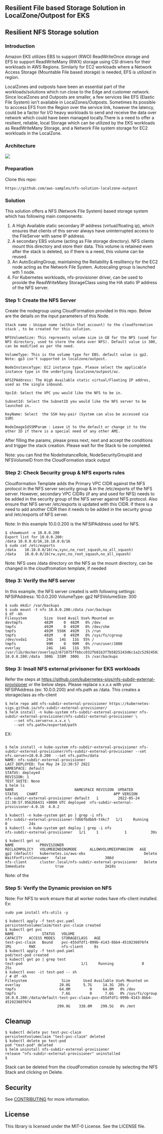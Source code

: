 
## Resilient File based Storage Solution in LocalZone/Outpost for EKS

## Resilient NFS Storage solution

### Introduction

Amazon EKS utilizes EBS to support (RWO) ReadWriteOnce storage and EFS to support ReadWriteMany (RWX) storage using CSI drivers for their workloads in AWS Regions. 
Similarly for EC2 workloads where a Network Access Storage (Mountable File based storage) is needed, EFS is utilized in region.

LocalZones and outposts have been an essential part of the workloads/solutions which run close to the Edge and customer network. Since localZones and Outposts are smaller, a few services like EFS (Elastic File System) isn't available in LocalZones/Outposts. Sometimes its possible to acccess EFS from the Region over the service link, however the latency, could be a factor for I/O heavy workloads to send and receive the data over network which could have been managed locally.There is a need to offer a resilient, reliable, local Storage which can be  utilized by the EKS workloads as ReadWriteMany Storage, and a Network File system storage for EC2 workloads in the LocalZone.

### Architecture

![](nfs.jpg)

###  Preparation 

Clone this repo:

```
https://github.com/aws-samples/nfs-solution-localzone-outpost
```

###  Solution

This solution offers a NFS (Network FIle System) based storage system which has following main components:

1. A High Available static secondary IP address (virtual/floating ip), which ensures that clients of this server always have uninterrupted access to the FileServer with same IP address.
2. A secondary EBS volume (acting as File storage directory). NFS clients mount this directory and store their data. This volume is retained even after the stack is deleted, so if there is a need, this volume can be reused. 
3. An AutoScalingGroup, maintaining the Reliability & resilliency for the EC2 node acting as the Network File System. Autoscaling group is launched wth 1 node. 
4. For Kubernetes workloads, nfs-provisioner driver, can be used to provide the ReadWriteMany StorageClass using the HA static IP address of the NFS server.


###  Step 1: Create the NFS Server

Create the nodegroup using CloudFormation provided in this repo. Below are the details on the input parameters of this Node.

    Stack name : Unique name (within that account) to the cloudformation stack , to be created for this solution.

    NFSVolumeSize: This represents volume size in GB for the NFS (used for NFS directory, used to store the data over NFS). Default value is 300, can be modified as per the need.

    VolumeType: This is the volume type for EBS. default value is gp2. Note: gp3 isn't supported in localzone/outpost.

    NodeInstanceType: EC2 instance type. Please select the applicable instance type in the underlying localzone/outpost/az.

    NFSIPAddress: The High Available static virtual/Floating IP addres, used as the single inbound. 

    VpcId: Select the VPC you would like the NFS to be in.

    SubnetId: Select the SubnetID you would like the NFS server to be launched in.

    KeyName: Select  the SSH key-pair (System can also be accessed via SSM)

    NodeImageIdSSMParam : Leave it to the default or change it to the other ID if there is a special need of any other AMI. 


After filling the params, please press next, next and accept the conditions and trigger the stack creation. 
Please wait for the Stack to be completed.

Note: you can find the NodeInstanceRole, NodeSecurityGroupId and NFSVolumeID from the CloudFormation stack output

### Step 2: Check Security group & NFS exports rules

Cloudformation Template adds the Primary VPC CIDR against the NFS protocol in the NFS server security group & in the /etc/exports of the NFS server.
However, secondary VPC CIDRs (if any and used for NFS) needs to be added in the security group of the NFS server against NFS protocol. Also ensure that NFS server /etc/exports is updated with this CIDR. If there is a need to
add another CIDR then it needs to be added in the security group and /etc/exports of NFS server.

Note: In this example 10.0.0.200 is the NFSIPAddress used for NFS.

```
$ showmount -e 10.0.0.200
Export list for 10.0.0.200:
/data 10.0.0.0/16,10.10.0.0/16
$ sudo cat /etc/exports
/data    10.10.0.0/16(rw,sync,no_root_squash,no_all_squash)
/data    10.0.0.0/16(rw,sync,no_root_squash,no_all_squash)
```

Note: NFS uses /data directory on the NFS as the mount directory, can be changed in the cloudfromation template, if needed


### Step 3: Verify the NFS server

In this example, the NFS server created is with following settings:
NFSIPAddress: 10.0.0.200
VolumeType: gp2
NFSVolumeSize: 300

```
$ sudo mkdir /var/backups
$ sudo mount -t nfs 10.0.0.200:/data /var/backups
$ df -kh
Filesystem        Size  Used Avail Use% Mounted on
devtmpfs          482M     0  482M   0% /dev
tmpfs             492M     0  492M   0% /dev/shm
tmpfs             492M  556K  492M   1% /run
tmpfs             492M     0  492M   0% /sys/fs/cgroup
/dev/xvda1         24G   14G   11G  55% /
tmpfs              99M     0   99M   0% /run/user/1000
overlay            24G   14G   11G  55% /var/lib/docker/overlay2/671875ffbbcc032fb81b3f7b5825243d6c1a2c52924582cd12081a1c7f095de6/merged
10.0.0.200:/data  300G  338M  300G   1% /var/backups
```

### Step 3: Insall NFS external privisoner for EKS workloads

Refer the steps at https://github.com/kubernetes-sigs/nfs-subdir-external-provisioner or the below steps. Please replace x.x.x.x with your NFSIPAddress
(ex: 10.0.0.200)  and nfs.path as /data. This creates a storageclass as nfs-client

```
$ helm repo add nfs-subdir-external-provisioner https://kubernetes-sigs.github.io/nfs-subdir-external-provisioner/
$ helm install -n kube-system nfs-subdir-external-provisioner nfs-subdir-external-provisioner/nfs-subdir-external-provisioner \
    --set nfs.server=x.x.x.x \
    --set nfs.path=/exported/path
```

EX:
```

$ helm install -n kube-system nfs-subdir-external-provisioner nfs-subdir-external-provisioner/nfs-subdir-external-provisioner --set nfs.server=10.0.0.200  --set nfs.path=/data
NAME: nfs-subdir-external-provisioner
LAST DEPLOYED: Tue May 24 22:30:57 2022
NAMESPACE: default
STATUS: deployed
REVISION: 1
TEST SUITE: None
$ helm ls
NAME                            NAMESPACE REVISION  UPDATED                                 STATUS    CHART                                   APP VERSION
nfs-subdir-external-provisioner default   1         2022-05-24 22:30:57.956266431 +0000 UTC deployed  nfs-subdir-external-provisioner-4.0.16  4.0.2

$ kubectl -n kube-system get po | grep -i nfs
nfs-subdir-external-provisioner-7d66fbdbb9-t4kc7   1/1     Running             0          24s
$ kubectl -n kube-system get deploy | grep -i nfs
nfs-subdir-external-provisioner   1/1     1            1           39s

$ kubectl get sc
NAME            PROVISIONER                                     RECLAIMPOLICY   VOLUMEBINDINGMODE      ALLOWVOLUMEEXPANSION   AGE
gp2 (default)   kubernetes.io/aws-ebs                           Delete          WaitForFirstConsumer   false                  386d
nfs-client      cluster.local/nfs-subdir-external-provisioner   Delete          Immediate              true                   2m10s
```

Note: of the 

### Step 5: Verify the Dynamic provision on NFS

Note: For NFS to work ensure that all worker nodes have nfs-client installed. Ex: 

```
sudo yum install nfs-utils -y
```

```
$ kubectl apply -f test-pvc.yaml
persistentvolumeclaim/test-pvc-claim created
$ kubectl get pvc
NAME             STATUS   VOLUME                                     CAPACITY   ACCESS MODES   STORAGECLASS   AGE
test-pvc-claim   Bound    pvc-455dfdf1-099b-4143-8bb4-4519236076f4   1Mi        RWX            nfs-client     8s
$ kubectl apply -f test-pod.yaml
pod/test-pod created
$ kubectl get po | grep test
test-pod                           1/1     Running             0          25s
$ kubectl exec -it test-pod -- sh
/ # df -kh
Filesystem                Size      Used Available Use% Mounted on
overlay                  20.0G      5.7G     14.3G  28% /
tmpfs                    64.0M         0     64.0M   0% /dev
tmpfs                     7.6G         0      7.6G   0% /sys/fs/cgroup
10.0.0.200:/data/default-test-pvc-claim-pvc-455dfdf1-099b-4143-8bb4-4519236076f4
                        299.9G    338.0M    299.5G   0% /mnt
```


## Cleanup

```
$ kubectl delete pvc test-pvc-claim
persistentvolumeclaim "test-pvc-claim" deleted
$ kubectl delete po test-pod
pod "test-pod" deleted
$ helm uninstall nfs-subdir-external-provisioner
release "nfs-subdir-external-provisioner" uninstalled
$ 
```
Stack can be deleted from the cloudFormation console by selecting the NFS Stack and clicking on Delete.

## Security

See [CONTRIBUTING](CONTRIBUTING.md#security-issue-notifications) for more information.

## License

This library is licensed under the MIT-0 License. See the LICENSE file.
